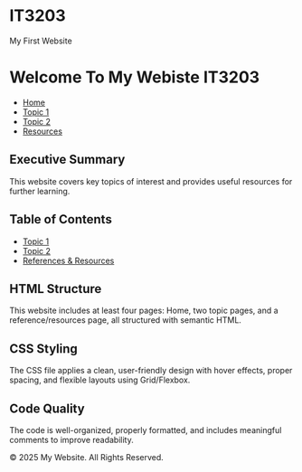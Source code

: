 # IT3203

<!DOCTYPE html>
<html>
    <head>
<meta charset="utf-8">
<meta name="viewport" content="width=device-width, initial-scale=1">
My First Website
    </head>
    <body>
        <h1>Welcome To My Webiste IT3203</h1>
  <nav>
            <ul>
                <li><a href="index.html">Home</a></li>
                <li><a href="topic1.html">Topic 1</a></li>
                <li><a href="topic2.html">Topic 2</a></li>
                <li><a href="resources.html">Resources</a></li>
            </ul>
        </nav>
    </header>
    <main>
        <section>
            <h2>Executive Summary</h2>
            <p>This website covers key topics of interest and provides useful resources for further learning.</p>
        </section>
        <section>
            <h2>Table of Contents</h2>
            <ul>
                <li><a href="topic1.html">Topic 1</a></li>
                <li><a href="topic2.html">Topic 2</a></li>
                <li><a href="resources.html">References & Resources</a></li>
            </ul>
        </section>
        <section>
            <h2>HTML Structure</h2>
            <p>This website includes at least four pages: Home, two topic pages, and a reference/resources page, all structured with semantic HTML.</p>
        </section>
        <section>
            <h2>CSS Styling</h2>
            <p>The CSS file applies a clean, user-friendly design with hover effects, proper spacing, and flexible layouts using Grid/Flexbox.</p>
        </section>
        <section>
            <h2>Code Quality</h2>
            <p>The code is well-organized, properly formatted, and includes meaningful comments to improve readability.</p>
        </section>
    </main>
    <footer>
        <p>&copy; 2025 My Website. All Rights Reserved.</p>
    </footer>
</body>
</html>
